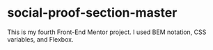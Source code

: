 # social-proof-section-master
This is my fourth Front-End Mentor project. I used BEM notation, CSS variables, and Flexbox.

